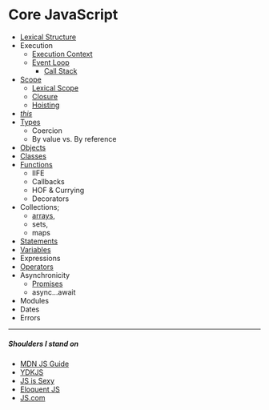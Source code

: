# Core JavaScript

<!-- - [Lexical Scope](scope/lexical-scope)
- [Closure](scope/closure)
- [Hoisting](scope/hoisting)
- Event Loop
- [Scope](scope)
- Type Coercion
- Callbacks
- Async. -->

- [Lexical Structure](lexical-structure)
- Execution
  - [Execution Context](execution/execution-context/)
  - [Event Loop](./execution/event-loop/README.md)
    - [Call Stack](./execution/event-loop/call-stack/README.md)
- [Scope](scope)
  - [Lexical Scope](scope/lexical-scope)
  - [Closure](scope/closure)
  - [Hoisting](scope/hoisting)
- [_this_](this)
- [Types](types)
  - Coercion
  - By value vs. By reference
- [Objects](types/composite/objects)
- [Classes](classes)
- [Functions](types/composite/functions)
  - IIFE
  - Callbacks
  - HOF & Currying
  - Decorators
- Collections;
  - [arrays](types/composite/arrays),
  - sets,
  - maps
- [Statements](statements)
- [Variables](variables)
- Expressions
- [Operators](operators)
- Asynchronicity
  - [Promises](asynchronicity/promises)
  - async...await
- Modules
- Dates
- Errors

---

##### Shoulders I stand on

- [MDN JS Guide](https://developer.mozilla.org/en-US/docs/Web/JavaScript/Guide)
- [YDKJS](https://github.com/getify/You-Dont-Know-JS)
- [JS is Sexy](http://javascriptissexy.com/)
- [Eloquent JS](http://eloquentjavascript.net)
- [JS.com](https://www.javascript.com)
